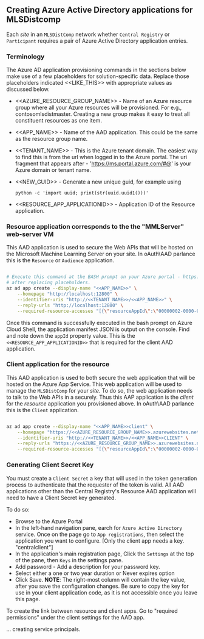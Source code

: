 ## Creating Azure Active Directory applications for MLSDistcomp

Each _site_ in an `MLSDistComp` network whether `Central Registry` or `Participant` requires a pair of
Azure Active Directory application entries. 

### Terminology

The Azure AD application provisioning commands in the sections below make use of a few placeholders for solution-specific data.
Replace those placeholders indicated <<LIKE_THIS>> with appropriate values as discussed below.


* <<AZURE_RESOURCE_GROUP_NAME>> - Name of an Azure resource group where all your Azure resources will be provisioned. For e.g., contosomlsdistmaster. Creating a new group makes it easy to treat all constituent resources as one item.  
* <<APP_NAME>> - Name of the AAD application. This could be the same as the resource group name. 
* <<TENANT_NAME>> - This is the Azure tenant domain. The easiest way to find this is from the url when logged in to the Azure portal. The uri fragment that appears after - 'https://ms.portal.azure.com/#@' is your Azure domain or tenant name.
* <<NEW_GUID>> - Generate a new unique guid, for example using 

    `python -c 'import uuid; print(str(uuid.uuid1()))'`

* <<RESOURCE_APP_APPLICATIONID>> - Application ID of the Resource application.



### Resource application corresponds to the the "MMLServer" web-server VM

This AAD application is used to secure the Web APIs that will be hosted on the Microsoft Machine Learning Server on your site. In oAuth\AAD parlance this is the `Resource` or `Audience` application.

```bash

# Execute this command at the BASH prompt on your Azure portal - https://docs.microsoft.com/en-us/azure/cloud-shell/quickstart
# after replacing placeholders.
az ad app create --display-name "<<APP_NAME>>" \
    --homepage "http://localhost:12800" \
    --identifier-uris "http://<<TENANT_NAME>>/<<APP_NAME>>" \
    --reply-urls "http://localhost:12800" \
    --required-resource-accesses "[{\"resourceAppId\":\"00000002-0000-0000-c000-000000000000\",\"resourceAccess\":[{\"id\":\"<<NEW_GUID>>\",\"type\":\"Scope\"}]}]"

```

Once this command is successfully executed in the bash prompt on Azure Cloud Shell, the application manifest JSON is output on the console. Find and note down the `appId` property value. This is the `<<RESOURCE_APP_APPLICATIONID>>` that is required for the client AAD application.

### Client application for the resource

This AAD application is used to both secure the web application that will be hosted on the Azure App Service.
This web application will be used to manage the `MLSDistComp` for your _site_. To do so, the web application 
needs to talk to the Web APIs in a securely. Thus this AAP application is the _client_ for the
_resource_ application you provisioned above. In oAuth\AAD parlance this is the `Client` application. 

```bash

az ad app create --display-name "<<APP_NAME>>client" \
    --homepage "https://<<AZURE_RESOURCE_GROUP_NAME>>.azurewebsites.net/signin-oidc" \
    --identifier-uris "http://<<TENANT_NAME>>/<<APP_NAME>>CLIENT" \
    --reply-urls "https://<<AZURE_RESOURCE_GROUP_NAME>>.azurewebsites.net/signin-oidc" \
    --required-resource-accesses "[{\"resourceAppId\":\"00000002-0000-0000-c000-000000000000\",\"resourceAccess\":[{\"id\":\"<<NEW_GUID>>\",\"type\":\"Scope\"}]}, {\"resourceAppId\":\"<<RESOURCE_APP_APPLICATIONID>>\",\"resourceAccess\":[{\"id\":\"<<NEW_GUID>>\",\"type\":\"Scope\"}]}]"

```

### Generating Client Secret Key

You must create a `Client Secret` a key that will used in the token generation process to authenticate that the requester of the token is valid. All AAD applications other than the Central Registry's Resource AAD application will need to have a Client Secret key generated.

To do so:
* Browse to the Azure Portal
* In the left-hand navigation pane, earch for `Azure Active Directory` service. Once on the page go to  `App registrations`, then select the application you want to configure. [Only the client app needs a key. "centralclient"]
* In the application's main registration page, Click the `Settings` at the top of the pane, then `Keys` in the settings pane. 
* Add password - Add a description for your password key.
* Select either a one or two year duration or Never expires option
* Click Save. **NOTE**: The right-most column will contain the key value, after you save the configuration changes. 
Be sure to copy the key for use in your client application code, as it is not accessible once you leave this page.

To create the link between resource and client apps. Go to "required permissions" under the client settings for the AAD app.  

... creating service principals.  



